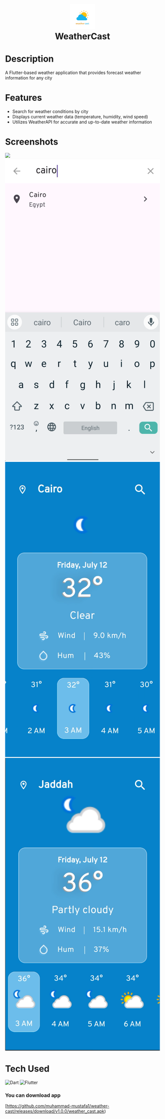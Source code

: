 <div align="center">
      <h1> <img src="https://github.com/muhammad-mustafa1/weather-cast/blob/main/assets/images/splash.png" width="80px"><br/>WeatherCast</h1>
     </div>


# Description
A Flutter-based weather application that provides forecast weather information for any city

# Features
- Search for weather conditions by city
- Displays current weather data (temperature, humidity, wind speed)
- Utilizes WeatherAPI for accurate and up-to-date weather information
# Screenshots
 <img src="![App Screenshot](https://github.com/muhammad-mustafa1/weather-cast/blob/main/Screenshots/first_run.gi"> <img src="https://github.com/muhammad-mustafa1/weather-cast/blob/main/Screenshots/%232-.png"> <img src="https://github.com/muhammad-mustafa1/weather-cast/blob/main/Screenshots/%234-.png"> <img src="https://github.com/muhammad-mustafa1/weather-cast/blob/main/Screenshots/%233-.png">
# Tech Used
 ![Dart](https://img.shields.io/badge/dart-%230175C2.svg?style=for-the-badge&logo=dart&logoColor=white) ![Flutter](https://img.shields.io/badge/Flutter-%2302569B.svg?style=for-the-badge&logo=Flutter&logoColor=white)
      
### You can download app 
[https://github.com/muhammad-mustafa1/weather-cast/releases/download/v1.0.0/weather_cast.apk)
<!-- </> with 💛 by readMD (https://readmd.itsvg.in) -->
    
